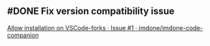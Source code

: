 ## #DONE Fix version compatibility issue

[Allow installation on VSCode-forks · Issue \#1 · imdone/imdone-code-companion](https://github.com/imdone/imdone-code-companion/issues/1)

<!--
created:2024-11-14T15:24:39-05:00
order:0
completed:2024-11-15T11:51:35-05:00
-->


